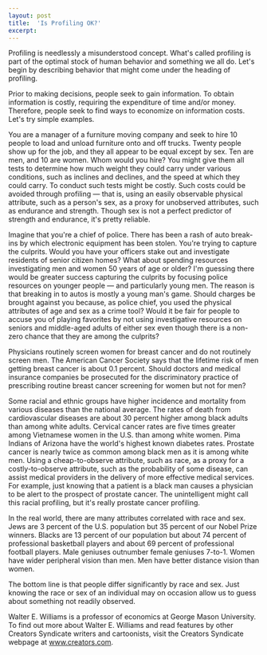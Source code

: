 ```yaml
---
layout: post
title:  'Is Profiling OK?'
excerpt:
---
```




Profiling is needlessly a misunderstood concept. What's called profiling is part of the optimal stock of human behavior and something we all do. Let's begin by describing behavior that might come under the heading of profiling.

Prior to making decisions, people seek to gain information. To obtain information is costly, requiring the expenditure of time and/or money. Therefore, people seek to find ways to economize on information costs. Let's try simple examples.

You are a manager of a furniture moving company and seek to hire 10 people to load and unload furniture onto and off trucks. Twenty people show up for the job, and they all appear to be equal except by sex. Ten are men, and 10 are women. Whom would you hire? You might give them all tests to determine how much weight they could carry under various conditions, such as inclines and declines, and the speed at which they could carry. To conduct such tests might be costly. Such costs could be avoided through profiling — that is, using an easily observable physical attribute, such as a person's sex, as a proxy for unobserved attributes, such as endurance and strength. Though sex is not a perfect predictor of strength and endurance, it's pretty reliable.

Imagine that you're a chief of police. There has been a rash of auto break-ins by which electronic equipment has been stolen. You're trying to capture the culprits. Would you have your officers stake out and investigate residents of senior citizen homes? What about spending resources investigating men and women 50 years of age or older? I'm guessing there would be greater success capturing the culprits by focusing police resources on younger people — and particularly young men. The reason is that breaking in to autos is mostly a young man's game. Should charges be brought against you because, as police chief, you used the physical attributes of age and sex as a crime tool? Would it be fair for people to accuse you of playing favorites by not using investigative resources on seniors and middle-aged adults of either sex even though there is a non-zero chance that they are among the culprits?

Physicians routinely screen women for breast cancer and do not routinely screen men. The American Cancer Society says that the lifetime risk of men getting breast cancer is about 0.1 percent. Should doctors and medical insurance companies be prosecuted for the discriminatory practice of prescribing routine breast cancer screening for women but not for men?



Some racial and ethnic groups have higher incidence and mortality from various diseases than the national average. The rates of death from cardiovascular diseases are about 30 percent higher among black adults than among white adults. Cervical cancer rates are five times greater among Vietnamese women in the U.S. than among white women. Pima Indians of Arizona have the world's highest known diabetes rates. Prostate cancer is nearly twice as common among black men as it is among white men. Using a cheap-to-observe attribute, such as race, as a proxy for a costly-to-observe attribute, such as the probability of some disease, can assist medical providers in the delivery of more effective medical services. For example, just knowing that a patient is a black man causes a physician to be alert to the prospect of prostate cancer. The unintelligent might call this racial profiling, but it's really prostate cancer profiling.

In the real world, there are many attributes correlated with race and sex. Jews are 3 percent of the U.S. population but 35 percent of our Nobel Prize winners. Blacks are 13 percent of our population but about 74 percent of professional basketball players and about 69 percent of professional football players. Male geniuses outnumber female geniuses 7-to-1. Women have wider peripheral vision than men. Men have better distance vision than women.

The bottom line is that people differ significantly by race and sex. Just knowing the race or sex of an individual may on occasion allow us to guess about something not readily observed.

Walter E. Williams is a professor of economics at George Mason University. To find out more about Walter E. Williams and read features by other Creators Syndicate writers and cartoonists, visit the Creators Syndicate webpage at www.creators.com.
